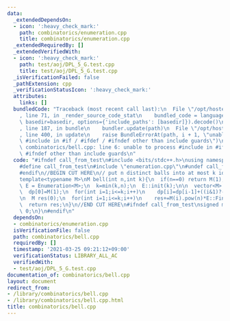 ```yaml
---
data:
  _extendedDependsOn:
  - icon: ':heavy_check_mark:'
    path: combinatorics/enumeration.cpp
    title: combinatorics/enumeration.cpp
  _extendedRequiredBy: []
  _extendedVerifiedWith:
  - icon: ':heavy_check_mark:'
    path: test/aoj/DPL_5_G.test.cpp
    title: test/aoj/DPL_5_G.test.cpp
  _isVerificationFailed: false
  _pathExtension: cpp
  _verificationStatusIcon: ':heavy_check_mark:'
  attributes:
    links: []
  bundledCode: "Traceback (most recent call last):\n  File \"/opt/hostedtoolcache/Python/3.9.2/x64/lib/python3.9/site-packages/onlinejudge_verify/documentation/build.py\"\
    , line 71, in _render_source_code_stat\n    bundled_code = language.bundle(stat.path,\
    \ basedir=basedir, options={'include_paths': [basedir]}).decode()\n  File \"/opt/hostedtoolcache/Python/3.9.2/x64/lib/python3.9/site-packages/onlinejudge_verify/languages/cplusplus.py\"\
    , line 187, in bundle\n    bundler.update(path)\n  File \"/opt/hostedtoolcache/Python/3.9.2/x64/lib/python3.9/site-packages/onlinejudge_verify/languages/cplusplus_bundle.py\"\
    , line 400, in update\n    raise BundleErrorAt(path, i + 1, \"unable to process\
    \ #include in #if / #ifdef / #ifndef other than include guards\")\nonlinejudge_verify.languages.cplusplus_bundle.BundleErrorAt:\
    \ combinatorics/bell.cpp: line 6: unable to process #include in #if / #ifdef /\
    \ #ifndef other than include guards\n"
  code: "#ifndef call_from_test\n#include <bits/stdc++.h>\nusing namespace std;\n\n\
    #define call_from_test\n#include \"enumeration.cpp\"\n#undef call_from_test\n\n\
    #endif\n//BEGIN CUT HERE\n// put n distinct balls into at most k identical boxes\n\
    template<typename M>\nM bell(int n,int k){\n  if(n==0) return M(1);\n\n  using\
    \ E = Enumeration<M>;\n  k=min(k,n);\n  E::init(k);\n\n  vector<M> dp(k+1);\n\
    \  dp[0]=M(1);\n  for(int i=1;i<=k;i++)\n    dp[i]=dp[i-1]+((i&1)?-E::Finv(i):E::Finv(i));\n\
    \n  M res(0);\n  for(int i=1;i<=k;i++)\n    res+=M(i).pow(n)*E::Finv(i)*dp[k-i];\n\
    \  return res;\n}\n//END CUT HERE\n#ifndef call_from_test\nsigned main(){\n  return\
    \ 0;\n}\n#endif\n"
  dependsOn:
  - combinatorics/enumeration.cpp
  isVerificationFile: false
  path: combinatorics/bell.cpp
  requiredBy: []
  timestamp: '2021-03-25 09:21:12+09:00'
  verificationStatus: LIBRARY_ALL_AC
  verifiedWith:
  - test/aoj/DPL_5_G.test.cpp
documentation_of: combinatorics/bell.cpp
layout: document
redirect_from:
- /library/combinatorics/bell.cpp
- /library/combinatorics/bell.cpp.html
title: combinatorics/bell.cpp
---
```

